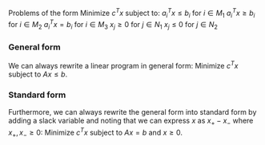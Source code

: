Problems of the form
Minimize $c^Tx$ subject to:
$a_i^Tx\leq b_i$ for $i\in M_1$
$a_i^Tx\geq b_i$ for $i\in M_2$
$a_i^Tx= b_i$ for $i\in M_3$
$x_j\geq 0$ for $j\in N_1$
$x_j\leq 0$ for $j\in N_2$

### General form
We can always rewrite a linear program in general form:
Minimize $c^Tx$ subject to $Ax\leq b$.

### Standard form
Furthermore, we can always rewrite the general form into standard form 
by adding a slack variable 
and noting that we can express $x$ as $x_+-x_-$ where $x_+,x_-\geq 0$:
Minimize $c^Tx$ subject to $Ax=b$ and $x\geq 0$.
